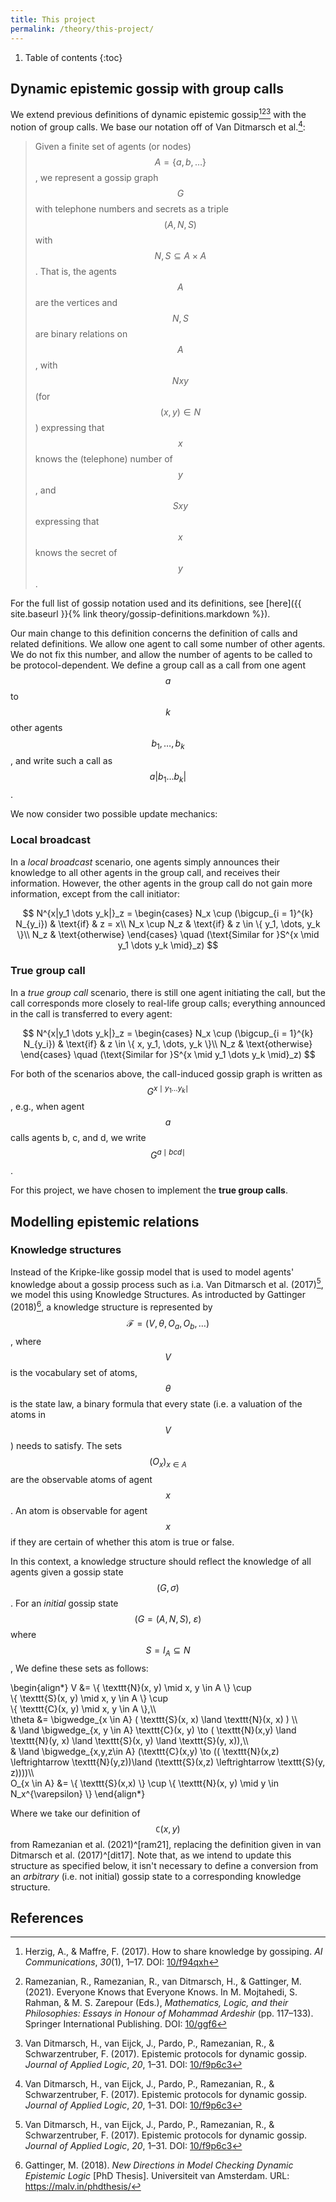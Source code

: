 ```yaml
---
title: This project
permalink: /theory/this-project/
---
```


1. Table of contents
{:toc}

## Dynamic epistemic gossip with group calls

We extend previous definitions of dynamic epistemic
gossip[^her17][^ram21][^dit17] with the notion of group calls. We base our
notation off of Van Ditmarsch et al.[^dit17]:

> Given a finite set of agents (or nodes) $$A = \{a,b,\dots\}$$, we represent a
> gossip graph $$G$$ with telephone numbers and secrets as a triple $$(A, N, S)$$
> with $$N, S \subseteq A \times A$$. That is, the agents $$A$$ are the vertices and
> $$N,S$$ are binary relations on $$A$$, with $$Nxy$$ (for $$(x,y) \in N$$)
> expressing that $$x$$ knows the (telephone) number of $$y$$, and $$Sxy$$
> expressing that $$x$$ knows the secret of $$y$$.

For the full list of gossip notation used and its definitions, see [here]({{
site.baseurl }}{% link theory/gossip-definitions.markdown %}).

Our main change to this definition concerns the definition of calls and related
definitions. We allow one agent to call some number of other agents. We do not
fix this number, and allow the number of agents to be called to be
protocol-dependent. We define a group call as a call from one agent $$a$$ to
$$k$$ other agents $$b_1, \dots, b_k$$, and write such a call as $$a|b_1 \dots
b_k|$$.

We now consider two possible update mechanics:

### Local broadcast

In a _local broadcast_ scenario, one agents simply announces their knowledge to
all other agents in the group call, and receives their information. However, the
other agents in the group call do not gain more information, except from the
call initiator:

$$
    N^{x|y_1 \dots y_k|}_z =
    \begin{cases}
        N_x \cup (\bigcup_{i = 1}^{k} N_{y_i}) & \text{if} & z = x\\
        N_x \cup N_z & \text{if} & z \in \{ y_1, \dots, y_k \}\\
        N_z & \text{otherwise}
    \end{cases}
    \quad
    (\text{Similar for }S^{x \mid y_1 \dots y_k \mid}_z)
$$

### True group call

In a _true group call_ scenario, there is still one agent initiating the call,
but the call corresponds more closely to real-life group calls; everything
announced in the call is transferred to every agent:

$$
    N^{x|y_1 \dots y_k|}_z =
    \begin{cases}
        N_x \cup (\bigcup_{i = 1}^{k} N_{y_i}) & \text{if} & z \in \{ x, y_1, \dots, y_k \}\\
        N_z & \text{otherwise}
    \end{cases}
    \quad
    (\text{Similar for }S^{x \mid y_1 \dots y_k \mid}_z)
$$

For both of the scenarios above, the call-induced gossip graph is written as
$$G^{x \mid y_1 \dots y_k \mid}$$, e.g., when agent $$a$$ calls agents b, c, and
d, we write $$G^{a \mid bcd \mid}$$.

For this project, we have chosen to implement the **true group calls**.

## Modelling epistemic relations

### Knowledge structures

Instead of the Kripke-like gossip model that is used to model agents' knowledge
about a gossip process such as i.a. Van Ditmarsch et al. (2017)[^dit17], we
model this using Knowledge Structures. As introducted by Gattinger
(2018)[^gat18], a knowledge structure is represented by
$$\mathcal{F}=(V,\theta,O_a,O_b,\ldots)$$, where $$V$$ is the vocabulary set of
atoms, $$\theta$$ is the state law, a binary formula that every state (i.e. a
valuation of the atoms in $$V$$) needs to satisfy. The sets $$(O_x)_{x\in A}$$
are the observable atoms of agent $$x$$. An atom is observable for agent $$x$$
if they are certain of whether this atom is true or false.

In this context, a knowledge structure should reflect the knowledge of all
agents given a gossip state $$(G,\sigma)$$. For an _initial_ gossip state
$$(G=(A,N,S),\ \varepsilon)$$ where $$S=I_A\subseteq N$$, We define these sets
as follows:

\begin{align\*}
    V &= \\{ \texttt{N}(x, y) \mid x, y \in A \\} \cup  
        \\{ \texttt{S}(x, y) \mid x, y \in A \\} \cup  
        \\{ \texttt{C}(x, y) \mid x, y \in A \\},\\\\\
    \theta &= \bigwedge_{x \in A} ( \texttt{S}(x, x) \land \texttt{N}(x, x) ) \\\\\
            & \land \bigwedge_{x, y \in A} \texttt{C}(x, y) \to ( \texttt{N}(x,y) \land \texttt{N}(y, x) \land \texttt{S}(x, y) \land \texttt{S}(y, x)),\\\\\
            & \land \bigwedge_{x,y,z\in A} (\texttt{C}(x,y) \to (( \texttt{N}(x,z) \leftrightarrow \texttt{N}(y,z))\land  (\texttt{S}(x,z) \leftrightarrow \texttt{S}(y, z))))\\\\\
    O_{x \in A} &= \\{ \texttt{S}(x,x) \\} \cup \\{ \texttt{N}(x, y) \mid y \in N_x^{\varepsilon} \\}
\end{align\*}

Where we take our definition of $$\texttt{C}(x,y)$$ from Ramezanian et al.
(2021)^[ram21], replacing the definition given in van Ditmarsch et al.
(2017)^[dit17]. Note that, as we intend to update this structure as specified
below, it isn't necessary to define a conversion from an _arbitrary_ (i.e. not
initial) gossip state to a corresponding knowledge structure.

## References

[^tij71]:
    Tijdeman, R. (1971). On a telephone problem. _Nieuw Archief Voor Wiskunde_,
    _3_(19), 188–192.

[^leb73]:
    Lebensold, K. (1973). Efficient Communication by Phone Calls. _Studies in
    Applied Mathematics_, _52_(4), 345–358. DOI:
    [10/ghrv4s](https://doi.org/10/ghrv4s)

[^dit08]:
    Van Ditmarsch, H., van der Hoek, W., & Kooi, B. (2008). Action Models. In
    _Dynamic epistemic logic_. Springer. DOI: [10/c6zcqh](https://doi.org/c6zcqh)

[^dit17]:
    Van Ditmarsch, H., van Eijck, J., Pardo, P., Ramezanian, R., & 
    Schwarzentruber, F. (2017). Epistemic protocols for dynamic gossip. _Journal
    of Applied Logic_, _20_, 1–31. DOI: [10/f9p6c3](https://doi.org/10/f9p6c3)

[^her17]:
    Herzig, A., & Maffre, F. (2017). How to share knowledge by gossiping. _AI
    Communications_, _30_(1), 1–17. DOI: [10/f94qxh](https://doi.org/10/f94qxh)

[^dit18]:
    Van Ditmarsch, H., van Eijck, J., Pardo, P., Ramezanian, R., & Schwarzentruber,
    F. (2018). Dynamic Gossip. _Bulletin of the Iranian Mathematical Society_,
    _45_(3), 701–728. DOI: [10/cvpm](https://doi.org/10/cvpm)

[^gat18]:
    Gattinger, M. (2018). _New Directions in Model Checking Dynamic Epistemic Logic_
    [PhD Thesis]. Universiteit van Amsterdam. URL: <https://malv.in/phdthesis/>

[^ram21]:
    Ramezanian, R., Ramezanian, R., van Ditmarsch, H., & Gattinger, M. (2021).
    Everyone Knows that Everyone Knows. In M. Mojtahedi, S. Rahman, & M. S. Zarepour
    (Eds.), _Mathematics, Logic, and their Philosophies: Essays in Honour of
    Mohammad Ardeshir_ (pp. 117–133). Springer International Publishing. DOI:
    [10/ggf6](https://doi.org/ggf6)